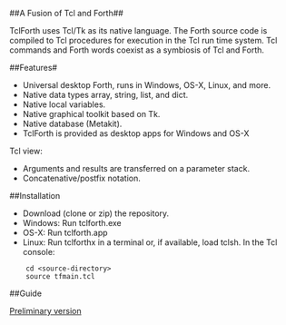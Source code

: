 ##A Fusion of Tcl and Forth##



TclForth uses Tcl/Tk as its native language. The Forth source code is compiled to Tcl procedures for execution in the Tcl run time system. Tcl commands and Forth words coexist as a symbiosis of Tcl and Forth. 


##Features#

* Universal desktop Forth, runs in Windows, OS-X, Linux, and more. 
* Native data types array, string, list, and dict.
* Native local variables.
* Native graphical toolkit based on Tk.
* Native database (Metakit).
* TclForth is provided as desktop apps for Windows and OS-X

Tcl view:

* Arguments and results are transferred on a parameter stack. 
* Concatenative/postfix notation.

##Installation
* Download (clone or zip) the repository.
* Windows: Run tclforth.exe
* OS-X: Run tclforth.app
* Linux: Run tclforthx in a terminal or, if available, load tclsh. In the Tcl console:

```
    cd <source-directory>
    source tfmain.tcl
```


##Guide

[Preliminary version](https://code.google.com/p/tclforth/wiki/Tutorial)

